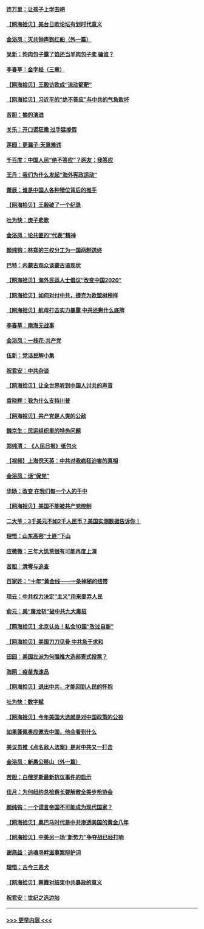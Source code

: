 #### [连万里：让孩子上学去吧](../pages/nsc993/n12385309.md?t=09080202) 
#### [【网海拾贝】美台日欧论坛有划时代意义](../pages/nsc993/n12385232.md?t=09080202) 
#### [金浴凤：灭共钟声到红船（外一篇）](../pages/nsc993/n12385154.md?t=09080202) 
#### [吴新：狗肉包子露了馅还当羊肉包子卖 骗谁？](../pages/nsc993/n12385133.md?t=09080202) 
#### [李春草：金字经（三章）](../pages/nsc993/n12383691.md?t=09080202) 
#### [【网海拾贝】王毅访欧成“流动箭靶”](../pages/nsc993/n12383338.md?t=09080202) 
#### [【网海拾贝】习近平的“绝不答应”与中共的气急败坏](../pages/nsc993/n12382819.md?t=09080202) 
#### [苦胆：摘的演进](../pages/nsc993/n12382619.md?t=09080202) 
#### [关乐：开口谎狂撒 过手猛掺假](../pages/nsc993/n12382604.md?t=09080202) 
#### [莲园：更漏子‧天意难违](../pages/nsc993/n12382598.md?t=09080202) 
#### [千百度：中国人民“绝不答应”？网友：我答应](../pages/nsc993/n12382024.md?t=09080202) 
#### [王丹：我们为什么发起“海外宪政运动”](../pages/nsc993/n12380286.md?t=09080202) 
#### [萧辰：谁是中国人各种错位背后的推手](../pages/nsc993/n12379800.md?t=09080202) 
#### [【网海拾贝】王毅破了一个纪录](../pages/nsc993/n12379251.md?t=09080202) 
#### [吐为快：庚子悲歌](../pages/nsc993/n12378821.md?t=09080202) 
#### [金浴凤：论共匪的“代表”精神](../pages/nsc993/n12377546.md?t=09080202) 
#### [颜纯钩：林郑的三权分工为一国两制送终](../pages/nsc993/n12377306.md?t=09080202) 
#### [巴特：内蒙古观众谈蒙古语现状](../pages/nsc993/n12376923.md?t=09080202) 
#### [【网海拾贝】海外民运人士倡议“改变中国2020”](../pages/nsc993/n12376682.md?t=09080202) 
#### [【网海拾贝】如何对付中共，捷克为欧盟树榜样](../pages/nsc993/n12374209.md?t=09080202) 
#### [【网海拾贝】航母打击实力暴露 中共还剩什么底牌](../pages/nsc993/n12371825.md?t=09080202) 
#### [李春草：南海无战事](../pages/nsc993/n12371159.md?t=09080202) 
#### [金浴凤：一枝花·共产党](../pages/nsc993/n12368757.md?t=09080202) 
#### [伍新：党话民解小集](../pages/nsc993/n12366907.md?t=09080202) 
#### [祝君安：中共杂谈](../pages/nsc993/n12366076.md?t=09080202) 
#### [【网海拾贝】让全世界听到中国人讨共的声音](../pages/nsc993/n12365569.md?t=09080202) 
#### [袁晓辉：我为什么支持川普](../pages/nsc993/n12362670.md?t=09080202) 
#### [【网海拾贝】共产党是人类的公敌](../pages/nsc993/n12363182.md?t=09080202) 
#### [魏京生：民运组织里的特务问题](../pages/nsc993/n12363010.md?t=09080202) 
#### [郑纯清： 《人民日报》纸包火](../pages/nsc993/n12362706.md?t=09080202) 
#### [【视频】上海倪天英：中共对我疯狂迫害的真相](../pages/nsc993/n12356341.md?t=09080202) 
#### [金浴凤：话“保党”](../pages/nsc993/n12361867.md?t=09080202) 
#### [华旸：改变 在我们每一个人的手中](../pages/nsc993/n12361774.md?t=09080202) 
#### [【网海拾贝】美国不能被共产党控制](../pages/nsc993/n12360271.md?t=09080202) 
#### [二大爷：3千美元不如2千人民币？美国实测数据告诉你！](../pages/nsc993/n12358563.md?t=09080202) 
#### [理悟：山东高密“土匪”下山](../pages/nsc993/n12358535.md?t=09080202) 
#### [应微微：三年大饥荒很有可能再度上演](../pages/nsc993/n12358523.md?t=09080202) 
#### [苦胆：清零与追查](../pages/nsc993/n12358501.md?t=09080202) 
#### [百家姓：“十年”黄金线——一条神秘的纽带](../pages/nsc993/n12358319.md?t=09080202) 
#### [项云：中共权力决定“主义”用来耍弄人民](../pages/nsc993/n12358172.md?t=09080202) 
#### [俞元：美“屠龙斩”破中共九大毒招](../pages/nsc993/n12357822.md?t=09080202) 
#### [【网海拾贝】北京认怂！私会10国“改过自新”](../pages/nsc993/n12357784.md?t=09080202) 
#### [【网海拾贝】美国刀刀见骨 中共急于求和](../pages/nsc993/n12355511.md?t=09080202) 
#### [田园：美国左派为何强推大选邮寄式投票？](../pages/nsc993/n12352963.md?t=09080202) 
#### [海网：疫苗鬼速品](../pages/nsc993/n12354438.md?t=09080202) 
#### [【网海拾贝】退出中共，才能回到人民的怀抱](../pages/nsc993/n12352634.md?t=09080202) 
#### [吐为快：数字赋](../pages/nsc993/n12352317.md?t=09080202) 
#### [【网海拾贝】今年美国大选就是对中国政策的公投](../pages/nsc993/n12350973.md?t=09080202) 
#### [如果蓬佩奥应邀去中国，他会看到什么](../pages/nsc993/n12350945.md?t=09080202) 
#### [美议员推《点名敌人法案》是对中共又一打击](../pages/nsc993/n12350765.md?t=09080202) 
#### [金浴凤：新愚公移山（外一篇）](../pages/nsc993/n12350253.md?t=09080202) 
#### [苦胆：白俄罗斯最新抗议事件的启示](../pages/nsc993/n12349989.md?t=09080202) 
#### [佳月：为何纽约总检察长要解散全美步枪协会](../pages/nsc993/n12349939.md?t=09080202) 
#### [颜纯钩：一个谎言帝国不可能成为现代国家？](../pages/nsc993/n12349898.md?t=09080202) 
#### [【网海拾贝】奥巴马时代是中共渗透美国的黄金八年](../pages/nsc993/n12349284.md?t=09080202) 
#### [【网海拾贝】中美另一场“新势力”争夺战已经打响](../pages/nsc993/n12346998.md?t=09080202) 
#### [谢燕益：追魂寻衅滋事案辩护词](../pages/nsc993/n12346892.md?t=09080202) 
#### [理悟：古今三恶犬](../pages/nsc993/n12345190.md?t=09080202) 
#### [【网海拾贝】蔡霞对结束中共暴政的意义](../pages/nsc993/n12344263.md?t=09080202) 
#### [祝君安：世纪之选边站](../pages/nsc993/n12342382.md?t=09080202) 

----
#### [ >>> 更早内容 <<< ](../indexes/nsc993-earlier.md)
